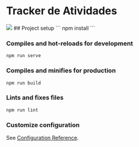 # Tracker de Atividades
<img src='https://github.com/user-attachments/assets/c2ff0ebc-5ddb-4d41-b1b3-df45b97ac2b1'>
## Project setup
```
npm install
```

### Compiles and hot-reloads for development
```
npm run serve
```

### Compiles and minifies for production
```
npm run build
```

### Lints and fixes files
```
npm run lint
```

### Customize configuration
See [Configuration Reference](https://cli.vuejs.org/config/).
